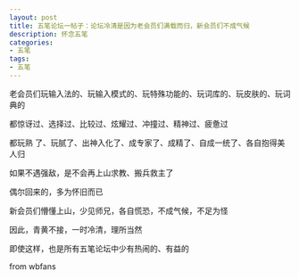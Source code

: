 ```yaml
---
layout: post
title: 五笔论坛一帖子：论坛冷清是因为老会员们满载而归，新会员们不成气候
description: 怀念五笔
categories:
- 五笔
tags:
- 五笔
---
```


老会员们玩输入法的、玩输入模式的、玩特殊功能的、玩词库的、玩皮肤的、玩词典的

都惊讶过、选择过、比较过、炫耀过、冲撞过、精神过、疲惫过

都玩熟 了、玩腻了、出神入化了、成专家了、成精了、自成一统了、各自抱得美人归

如果不遇强敌，是不会再上山求教、搬兵救主了

偶尔回来的，多为怀旧而已

新会员们懵懂上山，少见师兄，各自慌恐，不成气候，不足为怪

因此，青黄不接，一时冷清，理所当然

即使这样，也是所有五笔论坛中少有热闹的、有益的

from wbfans
